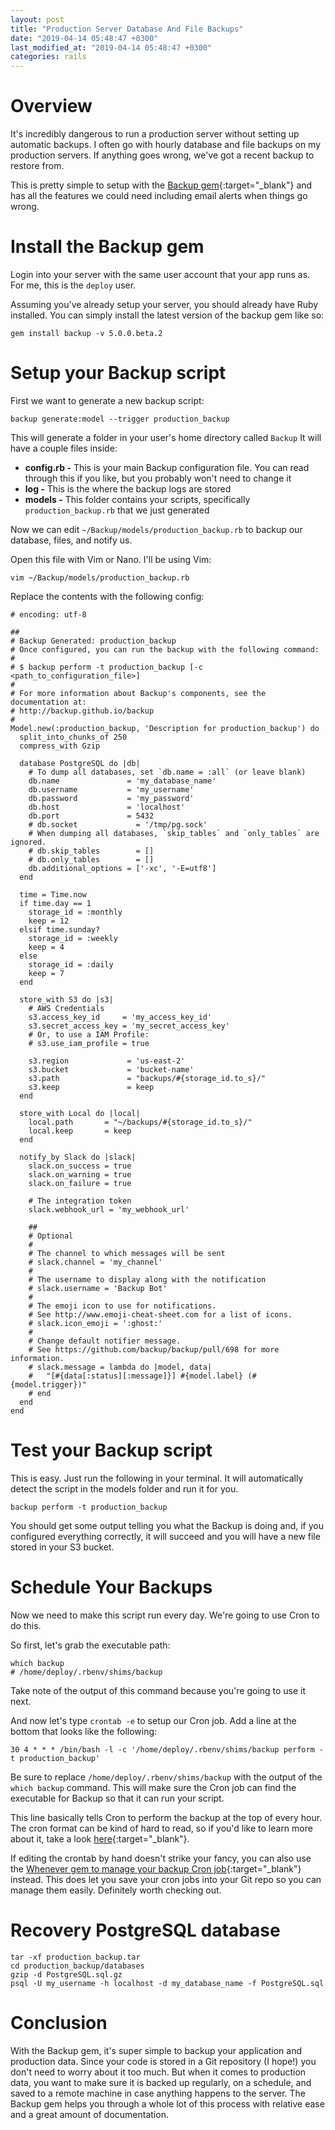```yaml
---
layout: post
title: "Production Server Database And File Backups"
date: "2019-04-14 05:48:47 +0300"
last_modified_at: "2019-04-14 05:48:47 +0300"
categories: rails
---
```


# Overview

It's incredibly dangerous to run a production server without setting up automatic backups.
I often go with hourly database and file backups on my production servers.
If anything goes wrong, we've got a recent backup to restore from. 

This is pretty simple to setup with the [Backup gem][backup-gem]{:target="_blank"} and has all the features we could need
including email alerts when things go wrong.

# Install the Backup gem

Login into your server with the same user account that your app runs as. For me, this is the `deploy` user.

Assuming you've already setup your server, you should already have Ruby installed.
You can simply install the latest version of the backup gem like so:

```
gem install backup -v 5.0.0.beta.2
```

# Setup your Backup script

First we want to generate a new backup script:

```
backup generate:model --trigger production_backup
```

This will generate a folder in your user's home directory called `Backup` It will have a couple files inside:


* **config.rb -** This is your main Backup configuration file. You can read through this if you like, but you probably won't need to change it
* **log -** This is the where the backup logs are stored
* **models -** This folder contains your scripts, specifically `production_backup.rb` that we just generated

Now we can edit `~/Backup/models/production_backup.rb` to backup our database, files, and notify us.

Open this file with Vim or Nano. I'll be using Vim:

```
vim ~/Backup/models/production_backup.rb
```

Replace the contents with the following config:

```
# encoding: utf-8

##
# Backup Generated: production_backup
# Once configured, you can run the backup with the following command:
#
# $ backup perform -t production_backup [-c <path_to_configuration_file>]
#
# For more information about Backup's components, see the documentation at:
# http://backup.github.io/backup
#
Model.new(:production_backup, 'Description for production_backup') do
  split_into_chunks_of 250
  compress_with Gzip

  database PostgreSQL do |db|
    # To dump all databases, set `db.name = :all` (or leave blank)
    db.name               = 'my_database_name'
    db.username           = 'my_username'
    db.password           = 'my_password'
    db.host               = 'localhost'
    db.port               = 5432
    # db.socket             = '/tmp/pg.sock'
    # When dumping all databases, `skip_tables` and `only_tables` are ignored.
    # db.skip_tables        = []
    # db.only_tables        = []
    db.additional_options = ['-xc', '-E=utf8']
  end

  time = Time.now
  if time.day == 1
    storage_id = :monthly
    keep = 12
  elsif time.sunday?
    storage_id = :weekly
    keep = 4
  else
    storage_id = :daily
    keep = 7
  end

  store_with S3 do |s3|
    # AWS Credentials
    s3.access_key_id     = 'my_access_key_id'
    s3.secret_access_key = 'my_secret_access_key'
    # Or, to use a IAM Profile:
    # s3.use_iam_profile = true

    s3.region             = 'us-east-2'
    s3.bucket             = 'bucket-name'
    s3.path               = "backups/#{storage_id.to_s}/"
    s3.keep               = keep
  end

  store_with Local do |local|
    local.path       = "~/backups/#{storage_id.to_s}/"
    local.keep       = keep
  end

  notify_by Slack do |slack|
    slack.on_success = true
    slack.on_warning = true
    slack.on_failure = true

    # The integration token
    slack.webhook_url = 'my_webhook_url'

    ##
    # Optional
    #
    # The channel to which messages will be sent
    # slack.channel = 'my_channel'
    #
    # The username to display along with the notification
    # slack.username = 'Backup Bot'
    #
    # The emoji icon to use for notifications.
    # See http://www.emoji-cheat-sheet.com for a list of icons.
    # slack.icon_emoji = ':ghost:'
    #
    # Change default notifier message.
    # See https://github.com/backup/backup/pull/698 for more information.
    # slack.message = lambda do |model, data|
    #   "[#{data[:status][:message]}] #{model.label} (#{model.trigger})"
    # end
  end
end
```

# Test your Backup script

This is easy. Just run the following in your terminal. It will automatically detect the script in the models folder and run it for you.

```
backup perform -t production_backup
```

You should get some output telling you what the Backup is doing and, if you configured everything correctly,
it will succeed and you will have a new file stored in your S3 bucket.

# Schedule Your Backups

Now we need to make this script run every day. We're going to use Cron to do this.

So first, let's grab the executable path:

```
which backup
# /home/deploy/.rbenv/shims/backup
```

Take note of the output of this command because you're going to use it next.

And now let's type `crontab -e` to setup our Cron job. Add a line at the bottom that looks like the following:

```
30 4 * * * /bin/bash -l -c '/home/deploy/.rbenv/shims/backup perform -t production_backup'
```

Be sure to replace `/home/deploy/.rbenv/shims/backup` with the output of the `which backup` command.
This will make sure the Cron job can find the executable for Backup so that it can run your script.

This line basically tells Cron to perform the backup at the top of every hour. The cron format can be kind of hard to read,
so if you'd like to learn more about it, take a look [here][wiki-cron]{:target="_blank"}.

If editing the crontab by hand doesn't strike your fancy, you can also use
the [Whenever gem to manage your backup Cron job][scheduling-backups]{:target="_blank"} instead.
This does let you save your cron jobs into your Git repo so you can manage them easily. Definitely worth checking out.

# Recovery PostgreSQL database

```
tar -xf production_backup.tar
cd production_backup/databases
gzip -d PostgreSQL.sql.gz
psql -U my_username -h localhost -d my_database_name -f PostgreSQL.sql
```

# Conclusion

With the Backup gem, it's super simple to backup your application and production data. Since your code is stored
in a Git repository (I hope!) you don't need to worry about it too much. But when it comes to production data,
you want to make sure it is backed up regularly, on a schedule, and saved to a remote machine in case anything
happens to the server. The Backup gem helps you through a whole lot of this process with relative ease and a great
amount of documentation.

[backup-gem]: http://backup.github.io/backup/v4/
[wiki-cron]: https://en.wikipedia.org/wiki/Cron
[scheduling-backups]: http://backup.github.io/backup/v4/scheduling-backups/
